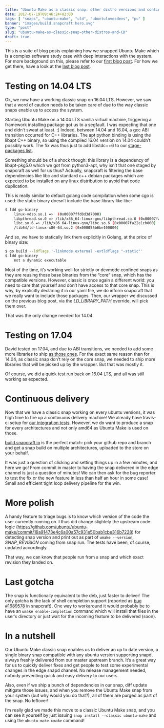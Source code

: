 ```yaml
---
title: "Ubuntu Make as a classic snap: other distro versions and continuous delivery"
date: 2017-07-19T09:46:24+02:00
tags: [ "snaps", "ubuntu-make", "uld", "ubuntulovesdevs", "pu" ]
banner: "images/build.snapcraft.hero.svg"
type: "post"
slug: "ubuntu-make-as-classic-snap-other-distros-and-CD"
draft: true
---
```


This is a suite of blog posts explaining how we snapped Ubuntu Make which is a complex software study case with deep interactions with the system. For more background on this, please refer to our [first blog post](/2017/07/05/ubuntu-make-as-a-classic-snap-intro). For how we get there, have a look at the [last blog post](/2017/07/12/ubuntu-make-as-classic-snap-getting-16.04).
 
# Testing on 14.04 LTS
Ok, we now have a working classic snap on 16.04 LTS. However, we saw that a word of caution needs to be taken care of due to the way classic snaps enable us to access the system.
 
Starting Ubuntu Make on a 14.04 LTS vanilla virtual machine, triggering a framework installing package got us to a segfault. I was expecting that one and didn’t sweat at least. :) Indeed, between 14.04 and 16.04, a gcc ABI transition occurred for C++ libraries. The apt python binding is using the libapt C++ binary, so using the compiled 16.04 version on 14.04 couldn’t possibly work.
The fix was thus just to add libstdc++6 to our [stage-packages list](https://github.com/ubuntu/ubuntu-make/commit/592afb0db74700f413a2ba3a43662ccc5117c945).
 
 
Something should be of a shock though: this library is a dependency of libapt-pkg5.0 which we got from python3-apt, why isn’t that one staged by snapcraft as well for us thus? Actually, snapcraft is filtering the base dependencies like libc and standard c++ debian packages which are expected to be installed on any linux distribution to avoid that code duplication.
 
This is really similar to default golang code compilation when some cgo is used: the static binary doesn’t include the base library like libc:
 
```sh
$ ldd go-binary 
	linux-vdso.so.1 =>  (0x00007ffd0d3d7000)
	libpthread.so.0 => /lib/x86_64-linux-gnu/libpthread.so.0 (0x00007fa22e594000)
	libc.so.6 => /lib/x86_64-linux-gnu/libc.so.6 (0x00007fa22e1cb000)
	/lib64/ld-linux-x86-64.so.2 (0x000055b6be100000)
```

And so, we have to statically link them explicitly in Golang, at the price of binary size:
```sh
$ go build --ldflags '-linkmode external -extldflags "-static"'
$ ldd go-binary 
	not a dynamic executable
```

 
Most of the time, it’s working well for strictly or devmode confined snaps as they are reusing those base binaries from the “core” snap, which has the compatible versions. However, classic is once again a different world: you need to care that yourself and don’t have access to that core snap. This is why, by explicitly declaring it in our yaml file, we do inform snapcraft that we really want to include those packages. Then, our wrapper we discussed on the previous blog post, via the *LD_LIBRARY_PATH* override, will pick them over.
 
That was the only change needed for 14.04.

# Testing on 17.04
David tested on 17.04, and due to ABI transitions, we needed to add some more libraries to ship [as those ones](https://github.com/ubuntu/ubuntu-make/commit/86c777792228297151af3afb317ece41b47f5fce).
For the exact same reason than for 14.04, as classic snap don’t rely on the core snap, we needed to ship more libraries that will be picked up by the wrapper. But that was mostly it.
 
Of course, we did a quick test run back on 16.04 LTS, and all was still working as expected.

# Continuous delivery
Now that we have a classic snap working on every ubuntu versions, it was high time to fire up a continuous delivery machine! We already have travis-ci setup for [our integration tests](https://travis-ci.org/ubuntu/ubuntu-make/branches). However, we do want to produce a snap for every architectures and not only amd64 as Ubuntu Make is used on those.
 
[build.snapcraft.io](https://build.snapcraft.io/) is the perfect match: pick your github repo and branch and get a snap build on multiple architectures, uploaded to the store on your behalf.
 
It was just a question of clicking and setting things up in a few minutes, and here we go! From commit in master to having the snap delivered in the edge channel is just a question of minutes! We can then ask for the bug reporter to test the fix or the new feature in less than half an hour in some case! Small and efficient tight loop delivery pipeline for the win.

# More polish

A handy feature to triage bugs is to know which version of the code the user currently running on. I thus did change slightely the upstream code logic (https://github.com/ubuntu/ubuntu-make/commit/19a91473e4c6a00a57c931e50bab1cbe316b7228) for detecting snap version and print out as part of `umake --version`, *SNAP_REVISION* coming from snap run. The tests have been, of course, updated accordingly.

That way, we can know that people run from a snap and which exact revision they landed on.

# Last gotcha

The snap is functionally equivalent to the deb, just faster to deliver! The only gotcha is the lack of shell completion support (reported as [bug #1689578](https://bugs.launchpad.net/snappy/+bug/1689578) in snapcraft). One way to workaround it would probably be to have an `umake enable-completion` command which will install that files in the user’s directory or just wait for the incoming feature to be delivered (soon).

# In a nutshell
Our Ubuntu Make classic snap enables us to deliver an up to date version, a single binary snap compatible with any ubuntu version supporting snapd, always freshly delivered from our master upstream branch. It’s a great way for us to quickly deliver fixes and get people to test some experimental changes in the edge snapd channel. No release management needed, nobody preventing quick and easy delivery to our users.
 
Also, even if we ship a bunch of dependencies in our snap, diff update mitigate those issues, and when you remove the Ubuntu Make snap from your system (but why would you do that?), all of them are purged as part of the snap. No leftover!

I’m really glad we made this move to a classic Ubuntu Make snap, and you can see it yourself by just issuing `snap install --classic ubuntu-make` and using the `ubuntu-make.umake` command!
